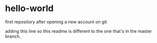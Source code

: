 # hello-world
first repository after opening a new account on git

adding this line so this readme is different to the one that's in the master branch.
